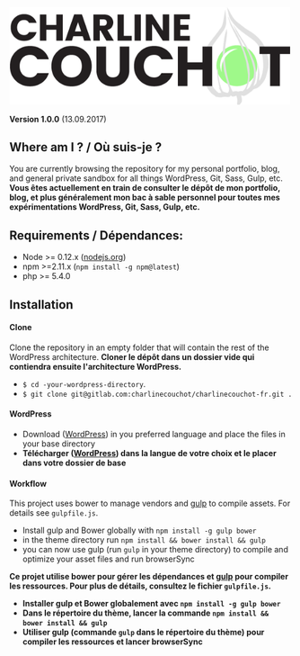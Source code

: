 
<img src="wp-content/themes/cc2017/assets/img/cc2017-logo_final_bow.png" width="500"/>

**Version 1.0.0** (13.09.2017)

## Where am I ? / Où suis-je ?
You are currently browsing the repository for my personal portfolio, blog, and general private sandbox for all things WordPress, Git, Sass, Gulp, etc.
__Vous êtes actuellement en train de consulter le dépôt de mon portfolio, blog, et plus généralement mon bac à sable personnel pour toutes mes expérimentations WordPress, Git, Sass, Gulp, etc.__

## Requirements / Dépendances:
  * Node >= 0.12.x ([nodejs.org](https://nodejs.org/))
  * npm >=2.11.x (`npm install -g npm@latest`)
  * php >= 5.4.0

## Installation
#### Clone
Clone the repository in an empty folder that will contain the rest of the WordPress architecture.
__Cloner le dépôt dans un dossier vide qui contiendra ensuite l'architecture WordPress.__
  * `$ cd -your-wordpress-directory`.
  * `$ git clone git@gitlab.com:charlinecouchot/charlinecouchot-fr.git .`

#### WordPress
  * Download ([WordPress](https://wordpress.org/download/)) in you preferred language and place the files in your base directory
  * __Télécharger ([WordPress](https://wordpress.org/download/)) dans la langue de votre choix et le placer dans votre dossier de base__


#### Workflow
This project uses bower to manage vendors and [gulp](https://gulpjs.com) to compile assets. For details see `gulpfile.js`.
  * Install gulp and Bower globally with `npm install -g gulp bower`
  * in the theme directory run `npm install && bower install && gulp`
  * you can now use gulp (run `gulp` in your theme directory) to compile and optimize your asset files and run browserSync

__Ce projet utilise bower pour gérer les dépendances et [gulp](https://gulpjs.com) pour compiler les ressources. Pour plus de détails, consultez le fichier `gulpfile.js`.__
  * __Installer gulp et Bower globalement avec `npm install -g gulp bower`__
  * __Dans le répertoire du thème, lancer la commande `npm install && bower install && gulp`__
  * __Utiliser gulp (commande `gulp` dans le répertoire du thème) pour compiler les ressources et lancer browserSync__

<!---
## Usage

### General / Général
* All important files provide a description/version at the top. Make sure to read it first.

### Important Files/Folders

##### Functions
* `functions-access.php` (functions that control access to the site)
* `functions-backend.php` (backend related functions)
* `functions-dev.php` (functions used for development purposes)
* `functions-elements.php` (functions to output ACF flexible elements)
* `functions-wpsetup.php` (WordPress setup)

##### CSS
* `assets/styles/content.scss` (content related styles)
* `assets/styles/general.scss` (re-usable classes and settings)
* `assets/styles/main.scss` (gathers all .scss files for compiling with gulp)
* `assets/styles/nav.scss` (navigation)
* `assets/styles/essentials.scss` (required SASS functions and all presets for responsive, **this file is not meant to be changed**)
* `assets/styles/vars.scss` (manages scaling, all colors, fonts and other presets)



##### Templates
The Wordpress default templates (like page.php, single.php) receive their content from the associated file inside the template folder. This way all templates are grouped together. `index.php` is forwarded to `page.php`.

* `str-footer.php`      footer content that shows up at the bottom of the page (this is content, don't mix this up with `footer.php`)
* `str-elements.php`    template for ACF flexible elements
* `temp-home.php`       displays default content and a full width teaser image
* `temp-subsites.php`   displays default content and content of the respective child pages
* `wp-home.php`         WP blog default
* `wp-page.php`         WP page default
* `wp-single.php`       WP post default

All templates are seperate into three categories recognizable by their prefix:
* **`wp`**: wordpress default templates.
* **`temp`**: individual site templates.
* **`str`**: structure files that have to be included in other sites or the main structure.


### Responsive/Fluid presets

#### Scaling
By default, the layout will scale with the viewport-width as all units are `rem` based and `html` uses font-size as the root unit.
This scaling can be configured at the `SIZE/SCALING` section in `vars.scss`. It is also possible to stop the scaling at a certain viewport-width. See instructions inside `vars.scss`.

#### Mixins/Classes
**defined by variables**
* The width of the two available variables `mobile` and `desktop` are defined in vars.scss. Usage (with default values):
* min 800px `@include desktop {...}`
* max 799px`@include mobile {...}`

**defined by individual pixel widths**
* at least 750px: `@include vpw_min(750px)`
* at most 500px: `@include vpw_max(500px)`
* between 1000px and 1200px: `vpw(1000px, 1200px)`

**defined by ascepct-ratio**
* at least 16:9: `@include asr_min(16,9) { ... }`
* at most 4:3: `@include asr_max(4,3) { ... }`

**defined by css-class**
the two available classes `mobile` and `desktop` perform as followed (with default values):
```SCSS
.desktop {
	// hidden while < 800px;
}
.mobile {
	// hidden while > 799;
}
```


## About
Author: Flurin Dürst

Contact: [flurin@flurinduerst.ch](mailto:flurin@flurinduerst.ch)

Twitter: [@flurinduerst](https://twitter.com/flurinduerst)

### Contribution
* Fork it
* Create your feature branch
* Commit your changes
* Push to the branch
* Create new Pull Request

Feel free to contact me if you have questions or need any advice.

### License
WPDistillery is released under the MIT Public License.

Note: The "About" section in `README.md` and the author (`@author`) notice in the file-headers shall not be edited or deleted without permission. For Details see [License](LICENSE.md). Thank you. --W
